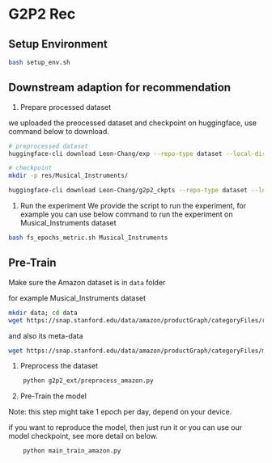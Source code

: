 # G2P2 Rec

## Setup Environment

```bash
bash setup_env.sh
```

## Downstream adaption for recommendation


1. Prepare processed dataset

we uploaded the preocessed dataset and checkpoint on huggingface, use command below to download.

```bash
# preprocessed dataset
huggingface-cli download Leon-Chang/exp --repo-type dataset --local-dir ./tmp/

# checkpoint
mkdir -p res/Musical_Instruments/

huggingface-cli download Leon-Chang/g2p2_ckpts --repo-type dataset --local-dir ./res/Musical_Instruments/
```


1. Run the experiment
We provide the script to run the experiment, for example you can use below command to run the experiment on Musical_Instruments dataset
```bash
bash fs_epochs_metric.sh Musical_Instruments
```

## Pre-Train

Make sure the Amazon dataset is in `data` folder

for example Musical_Instruments dataset

```bash
mkdir data; cd data
wget https://snap.stanford.edu/data/amazon/productGraph/categoryFiles/reviews_Musical_Instruments.json.gz
```

and also its meta-data
```bash
wget https://snap.stanford.edu/data/amazon/productGraph/categoryFiles/meta_Musical_Instruments.json.gz
```

1. Preprocess the dataset

```bash
    python g2p2_ext/preprocess_amazon.py
```


2. Pre-Train the model

Note: this step might take 1 epoch per day, depend on your device.

if you want to reproduce the model, then just run it or you can use our model checkpoint, see more detail on below.

```bash
    python main_train_amazon.py
```

